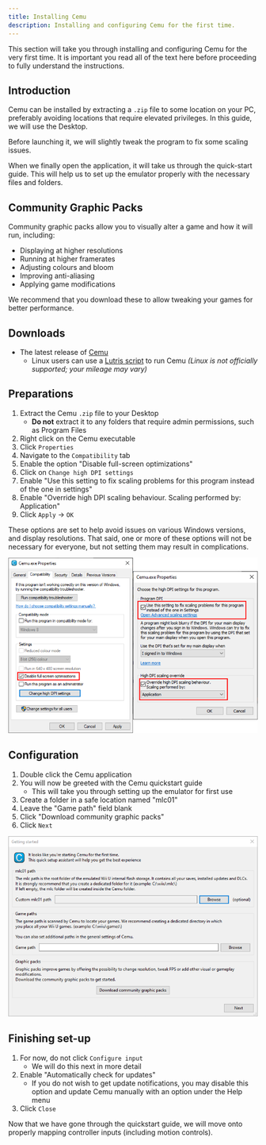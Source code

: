 ```yaml
---
title: Installing Cemu
description: Installing and configuring Cemu for the first time.
---
```


This section will take you through installing and configuring Cemu for the very first time. It is important you read all of the text here before proceeding to fully understand the instructions.

## Introduction

Cemu can be installed by extracting a `.zip` file to some location on your PC, preferably avoiding locations that require elevated privileges. In this guide, we will use the Desktop.

Before launching it, we will slightly tweak the program to fix some scaling issues.

When we finally open the application, it will take us through the quick-start guide. This will help us to set up the emulator properly with the necessary files and folders.

## Community Graphic Packs

Community graphic packs allow you to visually alter a game and how it will run, including:

- Displaying at higher resolutions
- Running at higher framerates
- Adjusting colours and bloom
- Improving anti-aliasing
- Applying game modifications

We recommend that you download these to allow tweaking your games for better performance.

## Downloads

- The latest release of [Cemu](https://cemu.info/#download)
    - Linux users can use a [Lutris script](https://lutris.net/games/cemu/) to run Cemu _(Linux is not officially supported; your mileage may vary)_

## Preparations

1. Extract the Cemu `.zip` file to your Desktop
    - **Do not** extract it to any folders that require admin permissions, such as Program Files
1. Right click on the Cemu executable
1. Click `Properties`
1. Navigate to the `Compatibility` tab
1. Enable the option "Disable full-screen optimizations"
1. Click on `Change high DPI settings`
1. Enable "Use this setting to fix scaling problems for this program instead of the one in settings"
1. Enable "Override high DPI scaling behaviour. Scaling performed by: Application"
1. Click `Apply` -> `OK`

These options are set to help avoid issues on various Windows versions, and display resolutions. That said, one or more of these options will not be necessary for everyone, but not setting them may result in complications.

![A screenshot of the settings necessary for Cemu](/assets/images/cemu-properties.png)

## Configuration

1. Double click the Cemu application
1. You will now be greeted with the Cemu quickstart guide
    - This will take you through setting up the emulator for first use
1. Create a folder in a safe location named "<router-link to="/faq/#what-is-the-mlc01-folder">mlc01</router-link>"
1. Leave the "Game path" field blank
1. Click "Download <router-link to="/faq/#what-are-community-graphics-packs">community graphic packs</router-link>"
1. Click `Next`

![A screenshot of the Cemu quickstart guide](/assets/images/cemu-quickstart-guide.png)

## Finishing set-up

1. For now, do not click `Configure input`
    - We will do this next in more detail
1. Enable "Automatically check for updates"
    - If you do not wish to get update notifications, you may disable this option and update Cemu manually with an option under the Help menu
1. Click `Close`

Now that we have gone through the quickstart guide, we will move onto properly mapping controller inputs (including motion controls).
